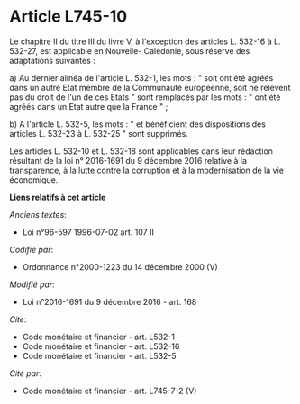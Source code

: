 # Article L745-10

Le chapitre II du titre III du livre V, à l'exception des articles L. 532-16 à L. 532-27, est applicable en Nouvelle-
Calédonie, sous réserve des adaptations suivantes : 

a) Au dernier alinéa de l'article L. 532-1, les mots : " soit ont été agréés dans un autre Etat membre de la Communauté
européenne, soit ne relèvent pas du droit de l'un de ces Etats " sont remplacés par les mots : " ont été agréés dans un Etat
autre que la France " ; 

b) A l'article L. 532-5, les mots : " et bénéficient des dispositions des articles L. 532-23 à L. 532-25 " sont supprimés.

Les articles L. 532-10 et L. 532-18 sont applicables dans leur rédaction résultant de la loi n° 2016-1691 du 9 décembre 2016
relative à la transparence, à la lutte contre la corruption et à la modernisation de la vie économique.

**Liens relatifs à cet article**

_Anciens textes_:

  - Loi n°96-597 1996-07-02 art. 107 II

_Codifié par_:

  - Ordonnance n°2000-1223 du 14 décembre 2000 (V)

_Modifié par_:

  - Loi n°2016-1691 du 9 décembre 2016 - art. 168

_Cite_:

  - Code monétaire et financier - art. L532-1
  - Code monétaire et financier - art. L532-16
  - Code monétaire et financier - art. L532-5

_Cité par_:

  - Code monétaire et financier - art. L745-7-2 (V)
